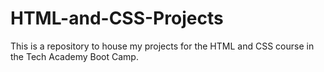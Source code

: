 # HTML-and-CSS-Projects
This is a repository to house my projects for the HTML and CSS course in the Tech Academy Boot Camp.
